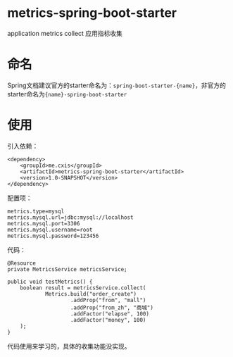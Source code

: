 # metrics-spring-boot-starter
application metrics collect 应用指标收集

# 命名
Spring文档建议官方的starter命名为：`spring-boot-starter-{name}`，非官方的starter命名为`{name}-spring-boot-starter`

# 使用
引入依赖：

```
<dependency>
    <groupId>me.cxis</groupId>
    <artifactId>metrics-spring-boot-starter</artifactId>
    <version>1.0-SNAPSHOT</version>
</dependency>
```

配置项：

```
metrics.type=mysql
metrics.mysql.url=jdbc:mysql://localhost
metrics.mysql.port=3306
metrics.mysql.username=root
metrics.mysql.password=123456
```

代码：

```
@Resource
private MetricsService metricsService;

public void testMetrics() {
    boolean result = metricsService.collect(
            Metrics.build("order_create")
                    .addProp("from", "mall")
                    .addProp("from_zh", "商城")
                    .addFactor("elapse", 100)
                    .addFactor("money", 100)
    );
}
```

代码使用来学习的，具体的收集功能没实现。